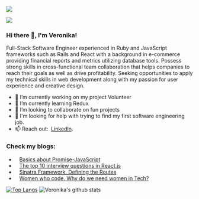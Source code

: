 <img src="https://media.theeverymom.com/wp-content/uploads/2020/09/29105329/TheEverymom-0920-October2020-Techbackgrounds-Calendar4-Desktop-small.jpg"/>

![](https://komarev.com/ghpvc/?username=vshengeliya&color=blue)
### Hi there 👋, I'm Veronika!
Full-Stack Software Engineer experienced in Ruby and JavaScript frameworks such as Rails and React with a background in e-commerce providing financial reports and metrics utilizing database tools. Possess strong skills in cross-functional team collaboration that helps companies to reach their goals as well as drive profitability. Seeking opportunities to apply my technical skills in web development along with my passion for user experience and creative design.

- 🔭 I’m currently working on my project Volunteer
- 🌱 I’m currently learning Redux
- 👯 I’m looking to collaborate on fun projects
- 🤔 I'm looking for help with trying to find my first software engineering job.
- 📫 Reach out: &nbsp;[LinkedIn](https://www.linkedin.com/in/veronikashengeliya/).

### Check my blogs:
 - &nbsp;&nbsp; [Basics about Promise-JavaScript](https://medium.com/@v.shengeliya/basics-about-promise-javascript-663a85edb1c2)<br>
 - &nbsp;&nbsp; [The top 10 interview questions in React.js](https://medium.com/@v.shengeliya/the-top-10-interview-questions-in-react-js-75529677f971)<br>
 - &nbsp;&nbsp; [Sinatra Framework. Defining the Routes](https://medium.com/@v.shengeliya/sinatra-is-a-rack-based-domain-specific-language-dsl-implemented-in-ruby-thats-used-to-built-a7f206dfcdae)<br>
 - &nbsp;&nbsp; [Women who code. Why do we need women in Tech?](https://medium.com/@v.shengeliya/why-do-we-need-women-in-tech-8a88b17109b5)

[![Top Langs](https://github-readme-stats.vercel.app/api/top-langs/?username=vshengeliya&layout=compact)](https://github.com/vshengeliya/github-readme-stats)
![Veronika's github stats](https://github-readme-stats.vercel.app/api?username=vshengeliya&count_private=true&show_icons=true)



<!--
**vshengeliya/vshengeliya** is a ✨ _special_ ✨ repository because its `README.md` (this file) appears on your GitHub profile.

Here are some ideas to get you started:

- 🔭 I’m currently working on ...
- 🌱 I’m currently learning ...
- 👯 I’m looking to collaborate on ...
- 🤔 I’m looking for help with ...
- 💬 Ask me about ...
- 📫 How to reach me: ...
- 😄 Pronouns: ...
- ⚡ Fun fact: ...
-->
